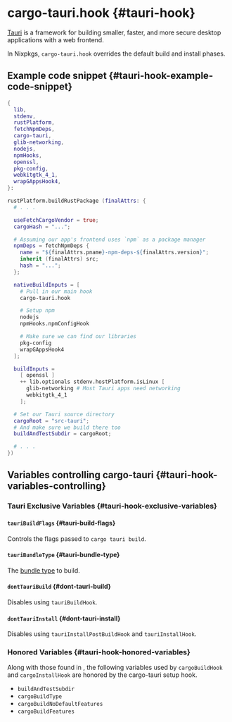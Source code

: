 # cargo-tauri.hook {#tauri-hook}

[Tauri](https://tauri.app/) is a framework for building smaller, faster, and
more secure desktop applications with a web frontend.

In Nixpkgs, `cargo-tauri.hook` overrides the default build and install phases.

## Example code snippet {#tauri-hook-example-code-snippet}

```nix
{
  lib,
  stdenv,
  rustPlatform,
  fetchNpmDeps,
  cargo-tauri,
  glib-networking,
  nodejs,
  npmHooks,
  openssl,
  pkg-config,
  webkitgtk_4_1,
  wrapGAppsHook4,
}:

rustPlatform.buildRustPackage (finalAttrs: {
  # . . .

  useFetchCargoVendor = true;
  cargoHash = "...";

  # Assuming our app's frontend uses `npm` as a package manager
  npmDeps = fetchNpmDeps {
    name = "${finalAttrs.pname}-npm-deps-${finalAttrs.version}";
    inherit (finalAttrs) src;
    hash = "...";
  };

  nativeBuildInputs = [
    # Pull in our main hook
    cargo-tauri.hook

    # Setup npm
    nodejs
    npmHooks.npmConfigHook

    # Make sure we can find our libraries
    pkg-config
    wrapGAppsHook4
  ];

  buildInputs =
    [ openssl ]
    ++ lib.optionals stdenv.hostPlatform.isLinux [
      glib-networking # Most Tauri apps need networking
      webkitgtk_4_1
    ];

  # Set our Tauri source directory
  cargoRoot = "src-tauri";
  # And make sure we build there too
  buildAndTestSubdir = cargoRoot;

  # . . .
})
```

## Variables controlling cargo-tauri {#tauri-hook-variables-controlling}

### Tauri Exclusive Variables {#tauri-hook-exclusive-variables}

#### `tauriBuildFlags` {#tauri-build-flags}

Controls the flags passed to `cargo tauri build`.

#### `tauriBundleType` {#tauri-bundle-type}

The [bundle type](https://tauri.app/v1/guides/building/) to build.

#### `dontTauriBuild` {#dont-tauri-build}

Disables using `tauriBuildHook`.

#### `dontTauriInstall` {#dont-tauri-install}

Disables using `tauriInstallPostBuildHook` and `tauriInstallHook`.

### Honored Variables {#tauri-hook-honored-variables}

Along with those found in [](#compiling-rust-applications-with-cargo), the
following variables used by `cargoBuildHook` and `cargoInstallHook` are honored
by the cargo-tauri setup hook.

- `buildAndTestSubdir`
- `cargoBuildType`
- `cargoBuildNoDefaultFeatures`
- `cargoBuildFeatures`
